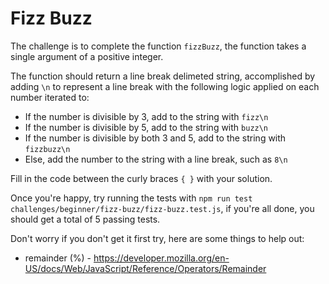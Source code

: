 # Fizz Buzz

The challenge is to complete the function `fizzBuzz`, the function takes a single argument of a positive integer.

The function should return a line break delimeted string, accomplished by adding `\n` to represent a line break with the following logic applied on each number iterated to:

* If the number is divisible by 3, add to the string with `fizz\n`
* If the number is divisible by 5, add to the string with `buzz\n`
* If the number is divisible by both 3 and 5, add to the string with `fizzbuzz\n`
* Else, add the number to the string with a line break, such as `8\n`

Fill in the code between the curly braces `{ }` with your solution.

Once you're happy, try running the tests with `npm run test challenges/beginner/fizz-buzz/fizz-buzz.test.js`, if you're all done, you should get a total of 5 passing tests.

Don't worry if you don't get it first try, here are some things to help out:

* remainder (%) - https://developer.mozilla.org/en-US/docs/Web/JavaScript/Reference/Operators/Remainder